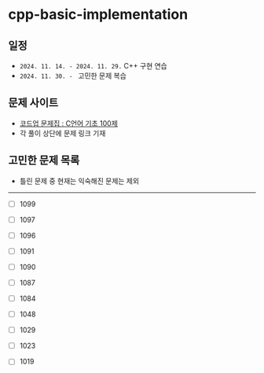 # cpp-basic-implementation
## 일정
- `2024. 11. 14. - 2024. 11. 29.`  C++ 구현 연습
- `2024. 11. 30. - ` 고민한 문제 복습

## 문제 사이트
- [코드업 문제집 : C언어 기초 100제](https://codeup.kr/problemsetsol.php?psid=23)
- 각 풀이 상단에 문제 링크 기재

## 고민한 문제 목록
- 틀린 문제 중 현재는 익숙해진 문제는 제외
---
- [ ] 1099
- [ ] 1097
- [ ] 1096
- [ ] 1091
- [ ] 1090
- [ ] 1087
- [ ] 1084
- [ ] 1048
- [ ] 1029
- [ ] 1023
- [ ] 1019

